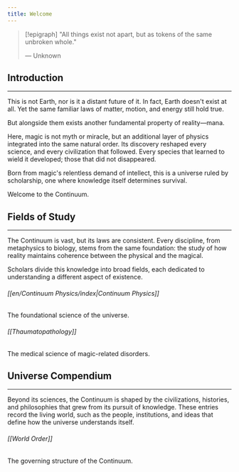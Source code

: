 ```yaml
---
title: Welcome
---
```

> [!epigraph]
> "All things exist not apart, but as tokens of the same unbroken whole."
> 
> — Unknown
## Introduction
---
This is not Earth, nor is it a distant future of it. In fact, Earth doesn't exist at all. Yet the same familiar laws of matter, motion, and energy still hold true. 

But alongside them exists another fundamental property of reality—mana.

Here, magic is not myth or miracle, but an additional layer of physics integrated into the same natural order. Its discovery reshaped every science, and every civilization that followed. Every species that learned to wield it developed; those that did not disappeared. 

Born from magic's relentless demand of intellect, this is a universe ruled by scholarship, one where knowledge itself determines survival.

Welcome to the Continuum. 
## Fields of Study
---
The Continuum is vast, but its laws are consistent. Every discipline, from metaphysics to biology, stems from the same foundation: the study of how reality maintains coherence between the physical and the magical.

Scholars divide this knowledge into broad fields, each dedicated to understanding a different aspect of existence.
###### [[en/Continuum Physics/index|Continuum Physics]] 
The foundational science of the universe.
###### [[Thaumatopathology]]
The medical science of magic-related disorders.
## Universe Compendium
---
Beyond its sciences, the Continuum is shaped by the civilizations, histories, and philosophies that grew from its pursuit of knowledge. These entries record the living world, such as the people, institutions, and ideas that define how the universe understands itself.
###### [[World Order]]
The governing structure of the Continuum.